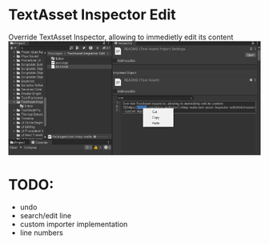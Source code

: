 # TextAsset Inspector Edit
Override TextAsset Inspector, allowing to immedietly edit its content
![](https://github.com/mitay-walle/com.mitay-walle.text-asset-inspector-edit/blob/master/Documentation~/InspectorPreview.png)

# TODO:
- undo
- search/edit line
- custom importer implementation
- line numbers







































































































































































































































































































































































































































































































































































































































































































































































































































































































































































































































































































